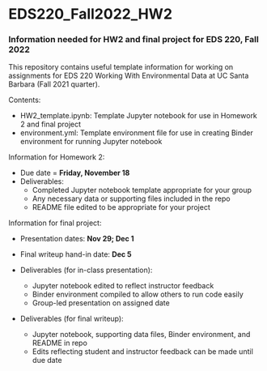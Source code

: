 # EDS220_Fall2022_HW2
### Information needed for HW2 and final project for EDS 220, Fall 2022

This repository contains useful template information for working on assignments for EDS 220 Working With Environmental Data at UC Santa Barbara (Fall 2021 quarter). 

Contents:
- HW2_template.ipynb: Template Jupyter notebook for use in Homework 2 and final project
- environment.yml: Template environment file for use in creating Binder environment for running Jupyter notebook

Information for Homework 2:
- Due date = **Friday, November 18**
- Deliverables:
   - Completed Jupyter notebook template appropriate for your group 
   - Any necessary data or supporting files included in the repo
   - README file edited to be appropriate for your project


Information for final project:
- Presentation dates: **Nov 29; Dec 1**
- Final writeup hand-in date: **Dec 5**
- Deliverables (for in-class presentation):
  - Jupyter notebook edited to reflect instructor feedback
  - Binder environment compiled to allow others to run code easily
  - Group-led presentation on assigned date

- Deliverables (for final writeup):
  - Jupyter notebook, supporting data files, Binder environment, and README in repo
  - Edits reflecting student and instructor feedback can be made until due date
